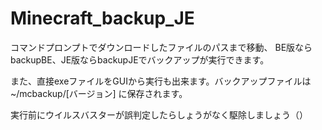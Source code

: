 # Minecraft_backup_JE

コマンドプロンプトでダウンロードしたファイルのパスまで移動、
BE版ならbackupBE、JE版ならbackupJEでバックアップが実行できます。

また、直接exeファイルをGUIから実行も出来ます。バックアップファイルは~/mcbackup/[バージョン] に保存されます。

実行前にウイルスバスターが誤判定したらしょうがなく駆除しましょう（）
